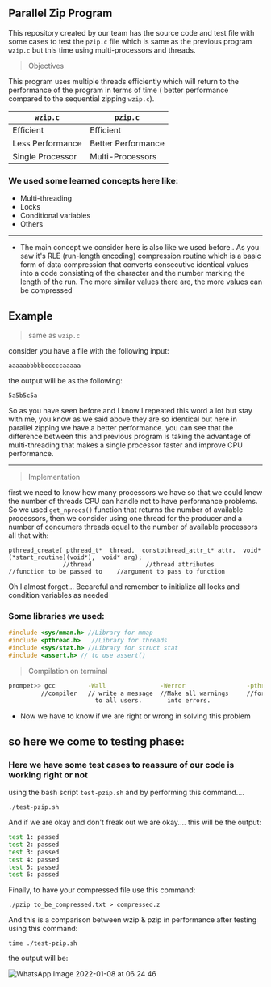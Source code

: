 ## Parallel Zip Program
This repository created by our team has the source code and test file with some cases to test the `pzip.c` file which is same as the previous 
program `wzip.c` but this time using multi-processors and threads.  

>Objectives

This program uses multiple threads efficiently which will return to the performance of the program in terms of time ( better performance compared to the sequential zipping `wzip.c`).

|    `wzip.c`       |    `pzip.c`         |
| -------------     | -------------       |
|  Efficient        | Efficient           |
| Less Performance  | Better Performance  |
| Single Processor  | Multi-Processors    |

### We used some learned concepts here like:
- Multi-threading
- Locks
- Conditional variables
- Others
-----------------------------------------------------------------------------------------------------------
- The main concept we consider here is also like we used before..
As you saw it's RLE (run-length encoding) compression routine which is a basic form of data compression that converts consecutive identical values into a code consisting 
of the character and the number marking the length of the run. The more similar values there are, the more values can be compressed


## Example 
>same as `wzip.c`

 consider you have a file with the following input: 
```
aaaaabbbbbcccccaaaaa
```
the output will be as the following: 
```
5a5b5c5a
```
So as you have seen before and I know I repeated this word a lot but stay with me, you know as we said above they are so identical but here in parallel zipping we have a better performance.
 you can see that the difference between this and previous program is taking the advantage of multi-threading that makes a single processor faster and improve CPU performance. 


-------------------------------------------------------------------------------------------------------------

> Implementation

first we need to know how many processors we have so that we could know the number of threads CPU can handle not to have performance problems.
So we used `get_nprocs()` function that returns the number of available processors, then we consider using one thread for the producer and a number of concumers threads 
equal to the number of available processors all that with:

```
pthread_create( pthread_t*  thread,  constpthread_attr_t* attr,  void*  (*start_routine)(void*),  void* arg);
               //thread               //thread attributes           //function to be passed to    //argument to pass to function
```
Oh I almost forgot... Becareful and remember to initialize all locks and condition variables as needed

### Some libraries we used:
```c
#include <sys/mman.h> //Library for mmap
#include <pthread.h>   //Library for threads
#include <sys/stat.h> //Library for struct stat
#include <assert.h> // to use assert()
```


> Compilation on terminal

```bash
prompet>> gcc         -Wall               -Werror                 -pthread          -o              pzip             pzip.c
         //compiler   // write a message  //Make all warnings     //for threads     //place         //output file    //c file
                        to all users.       into errors.                             output file                     that has the code
```

- Now we have to know if we are right or wrong in solving this problem

## so here we come to testing phase:

### Here we have some test cases to reassure of our code is working right or not
using the bash script `test-pzip.sh` and by performing this command....

```
./test-pzip.sh
```
And if we are okay and don't freak out we are okay.... this will be the output:

```bash
test 1: passed
test 2: passed
test 3: passed
test 4: passed
test 5: passed
test 6: passed
```

Finally, to have your compressed file use this command:

```
./pzip to_be_compressed.txt > compressed.z
```
And this is a comparison between wzip & pzip in performance after testing using this command:
```
time ./test-pzip.sh
```

the output will be:

![WhatsApp Image 2022-01-08 at 06 24 46](https://user-images.githubusercontent.com/61296209/148634315-8d631628-7443-4994-8589-a49631d51dc6.jpeg)


